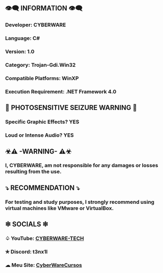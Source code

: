 ## 👁️‍🗨️ INFORMATION 👁️‍🗨️
### Developer: CYBERWARE
### Language: C#
### Version: 1.0
### Category: Trojan-Gdi.Win32
### Compatible Platforms: WinXP
### Execution Requirement: .NET Framework 4.0
## 🚫 PHOTOSENSITIVE SEIZURE WARNING 🚫
### Specific Graphic Effects? YES
### Loud or Intense Audio? YES
## ☣⚠ -WARNING- ⚠☣
### I, CYBERWARE, am not responsible for any damages or losses resulting from the use.
## ⤵ RECOMMENDATION ⤵
### For testing and study purposes, I strongly recommend using virtual machines like VMware or VirtualBox.
## ❇ SOCIALS ❇
### ♤ YouTube: [CYBERWARE-TECH](https://www.youtube.com/@CYBERWARE-TECH)
### ✯ Discord: t3nx1l  
### ☁ Meu Site: [CyberWareCursos](https://linkfly.to/CyberWareCursos)
